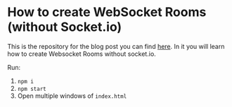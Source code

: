 # How to create WebSocket Rooms (without Socket.io)

This is the repository for the blog post you can find [here](https://www.programonaut.com/how-to-create-websocket-rooms-without-socket-io/). In it you will learn how to create Websocket Rooms without socket.io. 

Run:
1. `npm i`
2. `npm start`
3. Open multiple windows of `index.html`
